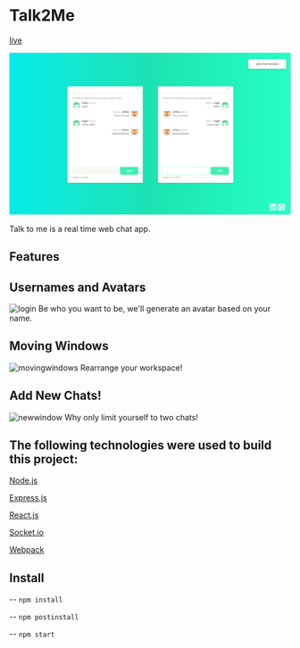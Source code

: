 # Talk2Me

[live](http://talk2me.jchuc.me)

![screenshot](Talk2Me.png?raw=true)

Talk to me is a real time web chat app.  

## Features

## Usernames and Avatars
![login](login.gif)
Be who you want to be, we'll generate an avatar based on your name.

## Moving Windows
![movingwindows](moving-windows.gif)
Rearrange your workspace!

## Add New Chats!
![newwindow](new-window.gif)
Why only limit yourself to two chats!

## The following technologies were used to build this project:

[Node.js](https://nodejs.org/)

[Express.js](https://expressjs.com/)

[React.js](React.js)

[Socket.io](https://socket.io/)

[Webpack](https://webpack.js.org/)

## Install
-- `npm install`

-- `npm postinstall`

-- `npm start`
